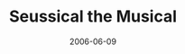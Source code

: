 ---
title: Seussical the Musical
date: 2006-06-09
closing_date: 2006-06-24
layout: productions
featured_image:
image_caption:
image_credit:
playbill:
category: musicals
Theatre: Theatre Jacksonville
Venue: Little Theatre
cast:
- Boy/Jojo: Mitchell Wohl
- Cat in the Hat: Robert Pelaia
- Horton the Elephant: Michael Lipp
- Mr. Mayor of Whoville: Karl Rogers
- Mrs. Mayor of Whoville: Christine DuMars
- Gertrude McFuzz: Carrie Thornton
- Mayzie LaBird: Staci Cobb
- Sour Kangaroo/Young Kangaroo: Lee Hamby
- General Genghis Kahn Schmitz: Erik Anthony DeCicco
- Bird Girl:
  - Maya Adkins
  - Brittany French
  - Miranda Lawson
- Wickersham Brother:
  - Josh Waller
  - Julian Goldhagen
  - Jason Goodson
- Grinch/Falsetto Fish/Lion Tamer: Russell Hainline
- Who/Cadet/Fish: Sarah Bartley
- Who/Hunch:
  - Terry Cecil
  - Kathy Surcey
- Vlad Vladikoff/Who/Hunter/Hunch: Victor Dorfman
- Cindy Lou Who/Cadet: Amanda Harris
- Who/Strongman/Hunch/Judge Yertle the Turtle: Alex Hernandez
- Lion/Who: Jody Kyler
- Who/Cadet/Present: Cecilia Miyares
- Zebra/Who: Rachel Organes
- Max the Dog/Who/Cadet: Tyler Ross
- Who/Circus Performer/Hunter/Hunch: A. Michael Wohl
- Thing 1: Mark Stater
- Thing 2: Geoff Weeks
crew:
- Artistic Director: Shirley Sacks
- Musical Director: Ellen Milligan
- Choreograher: Niki Stokes
- Technical Director: Jeffery L. Wagoner
- Scenic Design: Kelly J. Wagoner
- Lighting Design: Jeffery L. Wagoner
- Costume Design: Audrey Wagner
- Prop Design/Scenic Painting: Lisa Miyares
- Hand Props/Props Mistress: Kristina Elliot
- Assistant to the Director: Shelly Higgins Hughes
- Stage Manager: Nikki Blue
- Assistant Stage Manager: Matthew Calise
- Sound Design: Michael Lipp
- Light Board Operation: Gloria Pepe
- Sound Board Operator: Nikki Blue
- Running Crew:
  - Aaron Cho
  - Sarah Giles
  - Greg Odenwald
  - Jonathan Sandroni
- Costume Head: Aaron Crosby
- Costume Construction:
  - Aaron Crosby
  - Skye O'Neil
  - Ashley Potter
  - Lydia Wagoner
- Costume Running Crew:
  - Michelle Goodman
  - Rhianna Hurt
- Props Running Crew:
  - Megan Branch
  - Shannon Jones
- Fly Crew:
  - Matthew Calise
  - Danielle Hudson
- Set Construction:
  - Tim Allen
  - Nikki Blue
  - Aaron Cho
  - Kristina Elliot
  - Shannon Jones
  - Cecilia Miyares
  - Gabriella Miyares
  - Isabella Miyares
  - Lisa Miyares
  - Greg Odenwald
  - Gloria Pepe
  - Tyler Ross
  - Jonathan Sandroni
- Follow Spot Operator:
  - Kaila Giovaniello
  - Andrew Hanson
orchestra:
- Keyboard: Ellen Milligan
- Reeds:
  - Joe Yorio
  - Kim Yorio
- Bass:
  - Bill McNeiland
  - Sean Tarleton
- Drums: Tony Steve
- Percussion: Jonah Pierre
external_links:
---